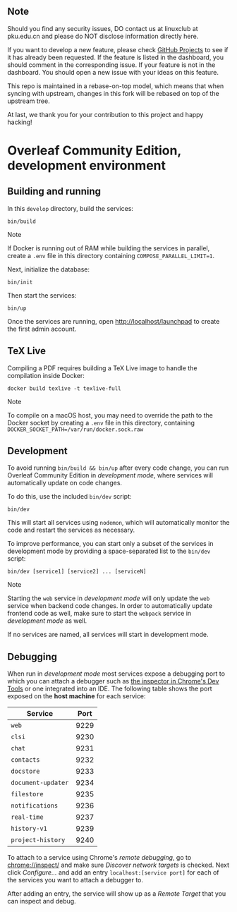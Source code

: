## Note

Should you find any security issues, DO contact us at linuxclub at pku.edu.cn and please do NOT disclose information directly here.

If you want to develop a new feature, please check [GitHub Projects](https://github.com/orgs/lcpu-club/projects/2) to see if it has already been requested. If the feature is listed in the dashboard, you should comment in the corresponding issue. If your feature is not in the dashboard. You should open a new issue with your ideas on this feature. 

This repo is maintained in a rebase-on-top model, which means that when syncing with upstream, changes in this fork will be rebased on top of the upstream tree.

At last, we thank you for your contribution to this project and happy hacking!

# Overleaf Community Edition, development environment

## Building and running

In this `develop` directory, build the services:

```shell
bin/build
```

> [!NOTE]
> If Docker is running out of RAM while building the services in parallel, create a `.env` file in this directory containing `COMPOSE_PARALLEL_LIMIT=1`.

Next, initialize the database:

```shell
bin/init
```

Then start the services:

```shell
bin/up
```

Once the services are running, open <http://localhost/launchpad> to create the first admin account.

## TeX Live

Compiling a PDF requires building a TeX Live image to handle the compilation inside Docker:

```shell
docker build texlive -t texlive-full
```

> [!NOTE]
> To compile on a macOS host, you may need to override the path to the Docker socket by creating a `.env` file in this directory, containing
> `DOCKER_SOCKET_PATH=/var/run/docker.sock.raw`

## Development

To avoid running `bin/build && bin/up` after every code change, you can run Overleaf
Community Edition in _development mode_, where services will automatically update on code changes.

To do this, use the included `bin/dev` script:

```shell
bin/dev
```

This will start all services using `nodemon`, which will automatically monitor the code and restart the services as necessary.

To improve performance, you can start only a subset of the services in development mode by providing a space-separated list to the `bin/dev` script:

```shell
bin/dev [service1] [service2] ... [serviceN]
```

> [!NOTE]
> Starting the `web` service in _development mode_ will only update the `web`
> service when backend code changes. In order to automatically update frontend
> code as well, make sure to start the `webpack` service in _development mode_
> as well.

If no services are named, all services will start in development mode.

## Debugging

When run in _development mode_ most services expose a debugging port to which
you can attach a debugger such as
[the inspector in Chrome's Dev Tools](chrome://inspect/) or one integrated into
an IDE. The following table shows the port exposed on the **host machine** for
each service:

| Service            | Port |
| ------------------ | ---- |
| `web`              | 9229 |
| `clsi`             | 9230 |
| `chat`             | 9231 |
| `contacts`         | 9232 |
| `docstore`         | 9233 |
| `document-updater` | 9234 |
| `filestore`        | 9235 |
| `notifications`    | 9236 |
| `real-time`        | 9237 |
| `history-v1`       | 9239 |
| `project-history`  | 9240 |

To attach to a service using Chrome's _remote debugging_, go to
<chrome://inspect/> and make sure _Discover network targets_ is checked. Next
click _Configure..._ and add an entry `localhost:[service port]` for each of the
services you want to attach a debugger to.

After adding an entry, the service will show up as a _Remote Target_ that you
can inspect and debug.
